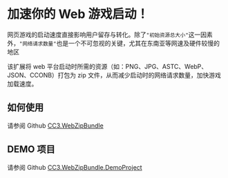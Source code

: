 # 加速你的 Web 游戏启动！

网页游戏的启动速度直接影响用户留存与转化。除了`"初始资源总大小"`这一因素外，`"网络请求数量"`也是一个不可忽视的关键，尤其在东南亚等网速及硬件较慢的地区

该扩展将 web 平台启动时所需的资源（如：PNG、JPG、ASTC、WebP、JSON、CCONB）打包为 zip 文件，从而减少启动时的网络请求数量，加快游戏加载速度。

## 如何使用

请参阅 Github [CC3.WebZipBundle](https://github.com/BricL/CC3.WebZipBundle)

## DEMO 项目

请参阅 Github [CC3.WebZipBundle.DemoProject](https://github.com/BricL/CC3.WebZipBundle.DemoProject)